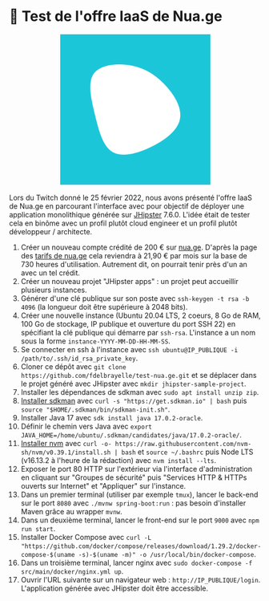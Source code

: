 # 🔬 Test de l'offre IaaS de Nua.ge

<p align="center"><img src="https://github.com/fdelbrayelle/test-nua.ge/blob/master/nuage-logo.png" width="300px"/></p>

Lors du Twitch donné le 25 février 2022, nous avons présenté l'offre IaaS de Nua.ge en parcourant l'interface avec pour objectif de déployer une application monolithique générée sur [JHipster](https://github.com/jhipster/generator-jhipster) 7.6.0. L'idée était de tester cela en binôme avec un profil plutôt cloud engineer et un profil plutôt développeur / architecte.

1. Créer un nouveau compte crédité de 200 € sur [nua.ge](https://nua.ge). D'après la page des [tarifs de nua.ge](https://nua.ge/tarifs) cela reviendra à 21,90 € par mois sur la base de 730 heures d'utilisation. Autrement dit, on pourrait tenir près d'un an avec un tel crédit.
2. Créer un nouveau projet "JHipster apps" : un projet peut accueillir plusieurs instances.
3. Générer d'une clé publique sur son poste avec `ssh-keygen -t rsa -b 4096` (la longueur doit être supérieure à 2048 bits).
4. Créer une nouvelle instance (Ubuntu 20.04 LTS, 2 coeurs, 8 Go de RAM, 100 Go de stockage, IP publique et ouverture du port SSH 22) en spécifiant la clé publique qui démarre par `ssh-rsa`. L'instance a un nom sous la forme `instance-YYYY-MM-DD-HH-MM-SS`.
5. Se connecter en ssh à l'instance avec `ssh ubuntu@IP_PUBLIQUE -i /path/to/.ssh/id_rsa_private_key`.
6. Cloner ce dépôt avec `git clone https://github.com/fdelbrayelle/test-nua.ge.git` et se déplacer dans le projet généré avec JHipster avec `mkdir jhipster-sample-project`.
7. Installer les dépendances de sdkman avec `sudo apt install unzip zip`.
7. [Installer sdkman](https://sdkman.io/install) avec `curl -s "https://get.sdkman.io" | bash` puis `source "$HOME/.sdkman/bin/sdkman-init.sh"`.
8. Installer Java 17 avec `sdk install java 17.0.2-oracle`.
9. Définir le chemin vers Java avec `export JAVA_HOME=/home/ubuntu/.sdkman/candidates/java/17.0.2-oracle/`.
10. [Installer nvm](https://github.com/nvm-sh/nvm) avec `curl -o- https://raw.githubusercontent.com/nvm-sh/nvm/v0.39.1/install.sh | bash` et `source ~/.bashrc` puis Node LTS (v16.13.2 à l'heure de la rédaction) avec `nvm install --lts`.
11. Exposer le port 80 HTTP sur l'extérieur via l'interface d'administration en cliquant sur "Groupes de sécurité" puis "Services HTTP & HTTPs ouverts sur Internet" et "Appliquer" sur l'instance.
12. Dans un premier terminal (utiliser par exemple `tmux`), lancer le back-end sur le port `8080` avec `./mvnw spring-boot:run` : pas besoin d'installer Maven grâce au wrapper `mvnw`.
13. Dans un deuxième terminal, lancer le front-end sur le port `9000` avec `npm run start`.
14. Installer Docker Compose avec `curl -L "https://github.com/docker/compose/releases/download/1.29.2/docker-compose-$(uname -s)-$(uname -m)" -o /usr/local/bin/docker-compose`.
15. Dans un troisième terminal, lancer nginx avec `sudo docker-compose -f src/main/docker/nginx.yml up`.
16. Ouvrir l'URL suivante sur un navigateur web : `http://IP_PUBLIQUE/login`. L'application générée avec JHipster doit être accessible.